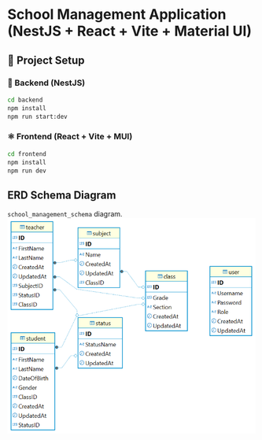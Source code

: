 # School Management Application (NestJS + React + Vite + Material UI)

## 🔧 Project Setup

### 📁 Backend (NestJS)

```bash
cd backend
npm install
npm run start:dev
```

### ⚛️ Frontend (React + Vite + MUI)

```bash
cd frontend
npm install
npm run dev
```

## ERD Schema Diagram
`school_management_schema` diagram.
![school_management_schema](resources/school_management_schema.png)